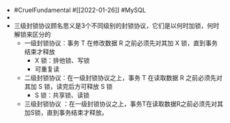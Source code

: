 - #CruelFundamental #[[2022-01-26]] #MySQL
-
- 三级封锁协议顾名思义是3个不同级别的封锁协议，它们是以何时加锁，何时解锁来区分的
	- 一级封锁协议：事务 T 在修改数据 R 之前必须先对其加 X 锁，直到事务结束才释放
		- X 锁：排他锁、写锁
		- 可重复读
	- 二级封锁协议：在一级封锁协议之上，事务 T 在读取数据 R 之前必须先对其加 S 锁，读完后方可释放 S 锁
		- S 锁：共享锁、读锁
	- 三级封锁协议 ：在一级封锁协议之上，事务T在读取数据R之前必须先对其加S锁，直到事务结束才释放。